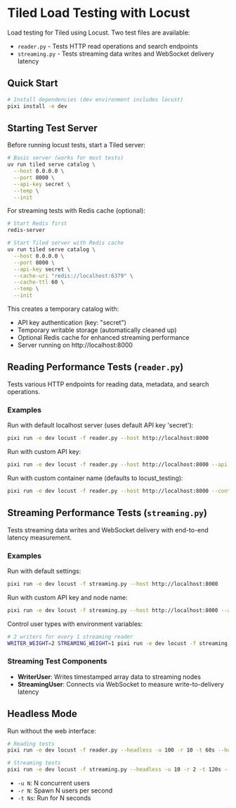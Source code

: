 # Tiled Load Testing with Locust

Load testing for Tiled using Locust. Two test files are available:
- `reader.py` - Tests HTTP read operations and search endpoints
- `streaming.py` - Tests streaming data writes and WebSocket delivery latency

## Quick Start

```bash
# Install dependencies (dev environment includes locust)
pixi install -e dev
```

## Starting Test Server

Before running locust tests, start a Tiled server:

```bash
# Basic server (works for most tests)
uv run tiled serve catalog \
  --host 0.0.0.0 \
  --port 8000 \
  --api-key secret \
  --temp \
  --init
```

For streaming tests with Redis cache (optional):
```bash
# Start Redis first
redis-server

# Start Tiled server with Redis cache
uv run tiled serve catalog \
  --host 0.0.0.0 \
  --port 8000 \
  --api-key secret \
  --cache-uri "redis://localhost:6379" \
  --cache-ttl 60 \
  --temp \
  --init
```

This creates a temporary catalog with:
- API key authentication (key: "secret")
- Temporary writable storage (automatically cleaned up)
- Optional Redis cache for enhanced streaming performance
- Server running on http://localhost:8000

## Reading Performance Tests (`reader.py`)

Tests various HTTP endpoints for reading data, metadata, and search operations.

### Examples
Run with default localhost server (uses default API key 'secret'):
```bash
pixi run -e dev locust -f reader.py --host http://localhost:8000
```

Run with custom API key:
```bash
pixi run -e dev locust -f reader.py --host http://localhost:8000 --api-key your-api-key
```

Run with custom container name (defaults to locust_testing):
```bash
pixi run -e dev locust -f reader.py --host http://localhost:8000 --container-name my_test_container
```

## Streaming Performance Tests (`streaming.py`)

Tests streaming data writes and WebSocket delivery with end-to-end latency measurement.

### Examples
Run with default settings:
```bash
pixi run -e dev locust -f streaming.py --host http://localhost:8000
```

Run with custom API key and node name:
```bash
pixi run -e dev locust -f streaming.py --host http://localhost:8000 --api-key your-api-key --node-name my_test_stream
```

Control user types with environment variables:
```bash
# 2 writers for every 1 streaming reader
WRITER_WEIGHT=2 STREAMING_WEIGHT=1 pixi run -e dev locust -f streaming.py --host http://localhost:8000
```

### Streaming Test Components
- **WriterUser**: Writes timestamped array data to streaming nodes
- **StreamingUser**: Connects via WebSocket to measure write-to-delivery latency

## Headless Mode
Run without the web interface:
```bash
# Reading tests
pixi run -e dev locust -f reader.py --headless -u 100 -r 10 -t 60s --host http://localhost:8000

# Streaming tests
pixi run -e dev locust -f streaming.py --headless -u 10 -r 2 -t 120s --host http://localhost:8000
```
- `-u N`: N concurrent users
- `-r N`: Spawn N users per second
- `-t Ns`: Run for N seconds

